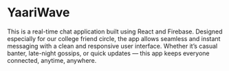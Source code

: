 # YaariWave
This is a real-time chat application built using React and Firebase. Designed especially for our college friend circle, the app allows seamless and instant messaging with a clean and responsive user interface.  Whether it’s casual banter, late-night gossips, or quick updates — this app keeps everyone connected, anytime, anywhere.
